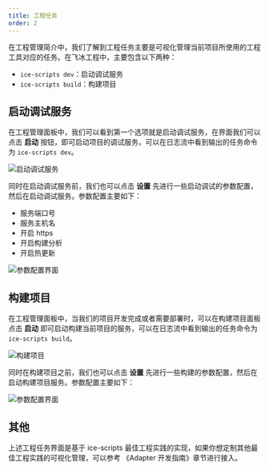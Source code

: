 ```yaml
---
title: 工程任务
order: 2
---
```


在工程管理简介中，我们了解到工程任务主要是可视化管理当前项目所使用的工程工具对应的任务。在飞冰工程中，主要包含以下两种：

* `ice-scripts dev`：启动调试服务
* `ice-scripts build`：构建项目


## 启动调试服务

在工程管理面板中，我们可以看到第一个选项就是启动调试服务，在界面我们可以点击 **启动** 按钮，即可启动项目的调试服务，可以在日志流中看到输出的任务命令为 `ice-scripts dev`。

![启动调试服务](https://img.alicdn.com/tfs/TB1GHTUeSSD3KVjSZFKXXb10VXa-2862-1578.png)

同时在启动调试服务前，我们也可以点击 **设置** 先进行一些启动调试的参数配置，然后在启动调试服务。参数配置主要如下：

* 服务端口号
* 服务主机名
* 开启 https
* 开启构建分析
* 开启热更新

![参数配置界面](https://img.alicdn.com/tfs/TB1Et6TeLWG3KVjSZFPXXXaiXXa-2876-1582.png)

## 构建项目

在工程管理面板中，当我们的项目开发完成或者需要部署时，可以在构建项目面板点击 **启动** 即可启动构建当前项目的服务，可以在日志流中看到输出的任务命令为 `ice-scripts build`。

![构建项目](https://img.alicdn.com/tfs/TB1kgYYeL1H3KVjSZFHXXbKppXa-2875-1578.png)

同时在构建项目之前，我们也可以点击 **设置** 先进行一些构建的参数配置，然后在启动构建项目服务。参数配置主要如下：

![参数配置界面](https://img.alicdn.com/tfs/TB1xaH9eRCw3KVjSZFuXXcAOpXa-2871-1584.png)


## 其他

上述工程任务界面是基于 ice-scripts 最佳工程实践的实现，如果你想定制其他最佳工程实践的可视化管理，可以参考 《Adapter 开发指南》章节进行接入。
